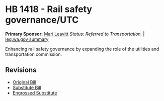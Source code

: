 # HB 1418 - Rail safety governance/UTC
**Primary Sponsor:** [Mari Leavitt](/person/leg/leavitt_ma.md)
*Status: Referred to Transportation.* | [leg.wa.gov summary](https://app.leg.wa.gov/billsummary?BillNumber=1418&Year=2021)

Enhancing rail safety governance by expanding the role of the utilities and transportation commission.

## Revisions
* [Original Bill](1/)
* [Substitute Bill](S/)
* [Engrossed Substitute](S.E/)